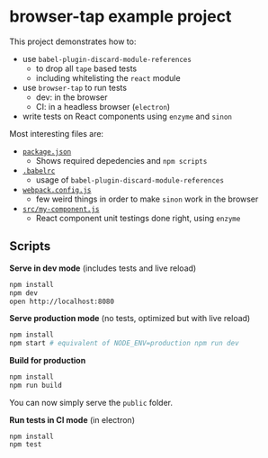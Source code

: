 # browser-tap example project

This project demonstrates how to:

* use `babel-plugin-discard-module-references`
    * to drop all `tape` based tests
    * including whitelisting the `react` module
* use `browser-tap` to run tests
    * dev: in the browser
    * CI: in a headless browser (`electron`)
* write tests on React components using `enzyme` and `sinon`

Most interesting files are:

* [`package.json`](./package.json)
    * Shows required depedencies and `npm scripts`
* [`.babelrc`](./.babelrc)
    * usage of `babel-plugin-discard-module-references`
* [`webpack.config.js`](./webpack.config.js)
    * few weird things in order to make `sinon` work in the browser
* [`src/my-component.js`](./src/my-component.js)
    * React component unit testings done right, using `enzyme`

## Scripts

**Serve in dev mode** (includes tests and live reload)

```bash
npm install
npm dev
open http://localhost:8080
```

**Serve production mode** (no tests, optimized but with live reload)

```bash
npm install
npm start # equivalent of NODE_ENV=production npm run dev
```

**Build for production**

```bash
npm install
npm run build
```

You can now simply serve the `public` folder.

**Run tests in CI mode** (in electron)

```
npm install
npm test
```
